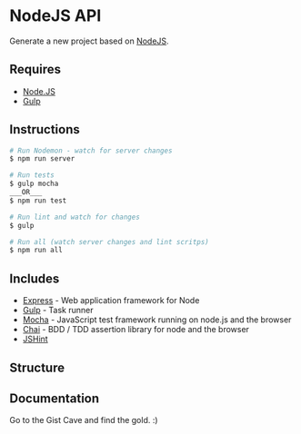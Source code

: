 # NodeJS API

Generate a new project based on [NodeJS](http://nodejs.org/).

## Requires

- [Node.JS](http://nodejs.org/)
- [Gulp](http://gulpjs.com/)


## Instructions

```bash
# Run Nodemon - watch for server changes
$ npm run server

# Run tests
$ gulp mocha
___OR___
$ npm run test

# Run lint and watch for changes
$ gulp

# Run all (watch server changes and lint scritps)
$ npm run all
```

## Includes

- [Express](http://expressjs.com/) - Web application framework for Node
- [Gulp](http://gulpjs.com/) - Task runner
- [Mocha](http://visionmedia.github.io/mocha/) - JavaScript test framework running on node.js and the browser
- [Chai](http://chaijs.com/) - BDD / TDD assertion library for node and the browser
- [JSHint](http://www.jshint.com/)

## Structure


## Documentation

Go to the Gist Cave and find the gold. :)
